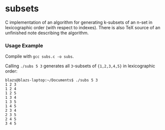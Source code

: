 subsets
=======

C implementation of an algorithm for generating k-subsets of an n-set in lexicographic order (with respect to indexes). There is also TeX source of an unfinished note describing the algorithm. 

### Usage Example
Compile with `gcc subs.c -o subs`.

Calling `./subs 5 3` generates all `3`-subsets of `{1,2,3,4,5}` in lexicographic order:

```
blazs@blazs-laptop:~/Documents$ ./subs 5 3
1 2 3 
1 2 4 
1 2 5 
1 3 4 
1 3 5 
1 4 5 
2 3 4 
2 3 5 
2 4 5 
3 4 5 
```
